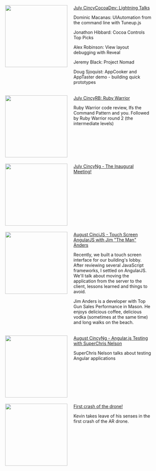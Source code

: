 <style>
.vid__image {
  float:left;
  width: 200px;
  margin-right: 20px;
}
.vid__description {
  float:left;
  width: 50%;
}

.vid:after {
  content: ".";
  display: block;
  clear: both;
  visibility: hidden;
  line-height: 0;
  height: 0;
}
 
.vid {
  display: inline-block;
  margin-bottom: 20px;
}
 
html[xmlns] .vid {
  display: block;
}
 
* html .vid {
  height: 1%;
}

</style>

<div class="vid">
  <a href="http://www.youtube.com/watch?v=3e_Wf_BTovQ"><img class="vid__image" src="http://gaslight.github.io/posts/assets/images/cocoa_lightning.png" /></a>
  <div class="vid__description">
    <a href="http://www.youtube.com/watch?v=3e_Wf_BTovQ">July CincyCocoaDev: Lightning Talks</a>
    <p>Dominic Macanas: UIAutomation from the command line with Tuneup.js</p>
    <p>Jonathon Hibbard: Cocoa Controls Top Picks</p>
    <p>Alex Robinson: View layout debugging with Reveal</p>
    <p>Jeremy Black: Project Nomad</p>
    <p>Doug Sjoquist: AppCooker and AppTaster demo - building quick prototypes</p>
  </div>
</div>

<div class="vid">
  <a href="http://www.youtube.com/watch?v=Crp961UlOG4"><img class="vid__image" src="http://gaslight.github.io/posts/assets/images/ruby_warrior.png" /></a>
  <div class="vid__description">
    <a href="http://www.youtube.com/watch?v=Crp961UlOG4">July CincyRB: Ruby Warrior</a>
    <p>Ruby Warrior code review, Ifs the Command Pattern and you. Followed by Ruby Warrior round 2 (the intermediate levels)</p>
  </div>
</div>

<div class="vid">
  <a href="http://www.youtube.com/watch?v=iyE_C2YQ87s"><img class="vid__image" src="http://gaslight.github.io/posts/assets/images/angular_inaugural.png" /></a>
  <div class="vid__description">
    <a href="http://www.youtube.com/watch?v=iyE_C2YQ87s">July CincyNg - The Inaugural Meeting!</a>
  </div>
</div>

<div class="vid">
  <a href="http://www.youtube.com/watch?v=UjFhIxNK6wg"><img class="vid__image" src="http://gaslight.github.io/posts/assets/images/angular_touch.png" /></a>
  <div class="vid__description">
    <a href="http://www.youtube.com/watch?v=UjFhIxNK6wg">August CinciJS - Touch Screen AngularJS with Jim "The Man" Anders</a>
    <p>Recently, we built a touch screen interface for our building's lobby. After reviewing several JavaScript frameworks, I settled on AngularJS. We'll talk about moving the application from the server to the client, lessons learned and things to avoid.</p>
    <p>Jim Anders is a developer with Top Gun Sales Performance in Mason. He enjoys delicious coffee, delicious vodka (sometimes at the same time) and long walks on the beach.</p>
  </div>
</div>

<div class="vid">
  <a href="http://www.youtube.com/watch?v=AzexWKEsbVs"><img class="vid__image" src="http://gaslight.github.io/posts/assets/images/angular_testing.png" /></a>
  <div class="vid__description">
    <a href="http://www.youtube.com/watch?v=AzexWKEsbVs">August CincyNg - Angular.js Testing with SuperChris Nelson</a>
    <p>SuperChris Nelson talks about testing Angular applications</p>
  </div>
</div>

<div class="vid">
  <a href="http://www.youtube.com/watch?v=BxdJntarMdQ"><img class="vid__image" src="http://gaslight.github.io/posts/assets/images/drone.png" /></a>
  <div class="vid__description">
    <a href="http://www.youtube.com/watch?v=BxdJntarMdQ">First crash of the drone!</a>
    <p>Kevin takes leave of his senses in the first crash of the AR drone.</p>
  </div>
</div>
